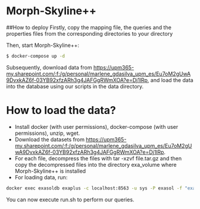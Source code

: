 # Morph-Skyline++

##How to deploy
Firstly, copy the mapping file, the queries and the properties files from the corresponding directories to your directory

Then, start Morph-Skyline++:

```bash 
$ docker-compose up -d 
```

Subsequently, download data from https://upm365-my.sharepoint.com/:f:/g/personal/marlene_gdasilva_upm_es/Eu7oM2gUwA9DvxkAZ6f-03YB92xfzARh3g4JAFGgRWmXOA?e=Dj1lRp, and load the data into the database using our scripts in the data directory.

# How to load the data?

- Install docker (with user permissions), docker-compose (with user permissions), unzip, wget.
- Download the datasets from https://upm365-my.sharepoint.com/:f:/g/personal/marlene_gdasilva_upm_es/Eu7oM2gUwA9DvxkAZ6f-03YB92xfzARh3g4JAFGgRWmXOA?e=Dj1lRp. 
- For each file, decompress the files with tar -xzvf file.tar.gz and then copy the decompressed files into the directory exa_volume where Morph-Skyline++ is installed
- For loading data, run: 
```bash 
docker exec exasoldb exaplus -c localhost:8563 -u sys -P exasol -f "exa exasol/docker-db/script.sql" 
```

You can now execute run.sh to perform our queries.
